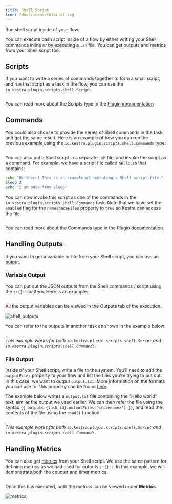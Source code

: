 ```yaml
---
title: Shell Script
icon: /docs/icons/tutorial.svg
---
```


Run shell script inside of your flow.

You can execute bash script inside of a flow by either writing your Shell commands inline or by executing a `.sh` file. You can get outputs and metrics from your Shell script too.

## Scripts

If you want to write a series of commands together to form a small script, and run that script as a task in the flow, you can use the `io.kestra.plugin.scripts.shell.Script`.

```yaml file=public/examples/scripts_shell.yml
```

You can read more about the Scripts type in the [Plugin documentation](/plugins/plugin-script-shell/tasks/io.kestra.plugin.scripts.shell.script)

## Commands

You could also choose to provide the series of Shell commands in the task, and get the same result. Here is an example of how you can run the previous example using the `io.kestra.plugin.scripts.shell.Commands` type:

```yaml file=public/examples/commands_shell.yml
```

You can also put a Shell script in a separate `.sh` file, and invoke the script as a command. For example, we have a script file called `hello.sh` that contains:

```bash
echo "Hi there! This is an example of executing a Shell script file."
sleep 2
echo "I am back from sleep"
```

You can now invoke this script as one of the commands in the `io.kestra.plugin.scripts.shell.Commands` task. Note that we have set the `enabled` flag for the `namespaceFiles` property to `true` so Kestra can access the file.

```yaml file=public/examples/invoke_file_shell.yml
```

You can read more about the Commands type in the [Plugin documentation](/plugins/plugin-script-shell/tasks/io.kestra.plugin.scripts.shell.commands).

## Handling Outputs

If you want to get a variable or file from your Shell script, you can use an [output](/docs/workflow-components/outputs).

### Variable Output

You can put out the JSON outputs from the Shell commands / script using the `::{}::` pattern. Here is an example:

```yaml file=public/examples/outputs_shell.yml
```

All the output variables can be viewed in the Outputs tab of the execution.

![shell_outputs](/docs/how-to-guides/shell/outputs.png)

You can refer to the outputs in another task as shown in the example below:

```yaml file=public/examples/outputs_shell_usage.yml
```

_This example works for both `io.kestra.plugin.scripts.shell.Script` and `io.kestra.plugin.scripts.shell.Commands`._

### File Output

Inside of your Shell script, write a file to the system. You'll need to add the `outputFiles` property to your flow and list the files you're trying to put out. In this case, we want to output `output.txt`. More information on the formats you can use for this property can be found [here](/docs/developer-guide/scripts/output-directory).

The example below writes a `output.txt` file containing the "Hello world" text, similar the output we used earlier. We can then refer the file using the syntax `{{ outputs.{task_id}.outputFiles['<filename>'] }}`, and read the contents of the file using the `read()` function.

```yaml file=public/examples/scripts_output-files-shell.yml
```

_This example works for both `io.kestra.plugin.scripts.shell.Script` and `io.kestra.plugin.scripts.shell.Commands`._

## Handling Metrics

You can also get [metrics](/docs/developer-guide/scripts/outputs-metrics#outputs-and-metrics-in-script-and-commands-tasks) from your Shell script. We use the same pattern for defining metrics as we had used for outputs `::{}::`. In this example, we will demonstrate both the counter and timer metrics.

```yaml file=public/examples/metrics_shell.yml
```

Once this has executed, both the metrics can be viewed under **Metrics**.

![metrics](/docs/how-to-guides/shell/metrics.png)
